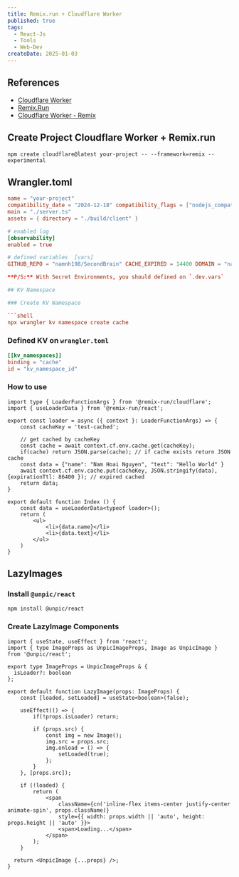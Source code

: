 ```yaml
---
title: Remix.run + Cloudflare Worker
published: true
tags:
  - React-Js
  - Tools
  - Web-Dev
createDate: 2025-01-03
---
```

## References
- [Cloudflare Worker](https://developers.cloudflare.com/workers/)
- [Remix.Run](https://remix.run/docs/en/main)
- [Cloudflare Worker - Remix](https://developers.cloudflare.com/workers/frameworks/framework-guides/remix/)
## Create Project Cloudflare Worker + Remix.run

```shell
npm create cloudflare@latest your-project -- --framework=remix --experimental
```

## Wrangler.toml

```toml title="wrangler.toml"
name = "your-project"
compatibility_date = "2024-12-18" compatibility_flags = ["nodejs_compat_v2"]
main = "./server.ts"
assets = { directory = "./build/client" } 

# enabled log
[observability] 
enabled = true

# defined variables  [vars]
GITHUB_REPO = "namnh198/SecondBrain" CACHE_EXPIRED = 14400 DOMAIN = "namhoainguyen.com" ```

**P/S:** With Secret Environments, you should defined on `.dev.vars`

## KV Namespace

### Create KV Namespace

```shell
npx wrangler kv namespace create cache
```

### Defined KV on `wrangler.toml`

```toml title=wrangler.toml
[[kv_namespaces]]
binding = "cache"
id = "kv_namespace_id"
```

### How to use

```tsx showLineNumbers title=routes/_index.tsx
import type { LoaderFunctionArgs } from '@remix-run/cloudflare';
import { useLoaderData } from '@remix-run/react';

export const loader = async ({ context }: LoaderFunctionArgs) => {
	const cacheKey = 'test-cached';

	// get cached by cacheKey
	const cache = await context.cf.env.cache.get(cacheKey);
	if(cache) return JSON.parse(cache); // if cache exists return JSON cache
	const data = {"name": "Nam Hoai Nguyen", "text": "Hello World" }
	await context.cf.env.cache.put(cacheKey, JSON.stringify(data), {expirationTtl: 86400 }); // expired cached
	return data;
}

export default function Index () {
	const data = useLoaderData<typeof loader>();
	return (
		<ul>
			<li>{data.name}</li>
			<li>{data.text}</li>
		</ul>
	)
}
```
## LazyImages

### Install `@unpic/react`

```shell
npm install @unpic/react
```

### Create LazyImage Components

```tsx showLineNumbers title=components/lazy-image.tsx
import { useState, useEffect } from 'react';
import { type ImageProps as UnpicImageProps, Image as UnpicImage } from '@unpic/react';

export type ImageProps = UnpicImageProps & {
  isLoader?: boolean
};

export default function LazyImage(props: ImageProps) {
	const [loaded, setLoaded] = useState<boolean>(false);
	
	useEffect(() => {
		if(!props.isLoader) return;
		
		if (props.src) {
			const img = new Image();
			img.src = props.src;
			img.onload = () => {
				setLoaded(true);
			};
		}
	}, [props.src]);
	
	if (!loaded) {
		return (
			<span 
				className={cn('inline-flex items-center justify-center animate-spin', props.className)} 
				style={{ width: props.width || 'auto', height: props.height || 'auto' }}>						
				<span>Loading...</span>
			</span>
		);
	}

  return <UnpicImage {...props} />;
}
```
